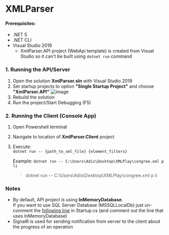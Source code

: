 # XMLParser

#### Prerequisites:
* .NET 5
* .NET CLI
* Visual Studio 2019 
  * XmlParser.API project (WebApi template) is created from Visual Studio so it can't be built using `dotnet run` command

### 1. Running the API/Server
1. Open the solution **XmlParser.sln** with Visual Studio 2019
2. Set startup projects to option **"Single Startup Project"** and choose **"XmlParser.API"**
![image](https://user-images.githubusercontent.com/20841289/121815313-170f0680-cc76-11eb-8ae7-a12c46869992.png)
3. Rebuild the solution
4. Run the project/Start Debugging (F5)

### 2. Running the Client (Console App)
1. Open Powershell terminal
2. Navigate to location of **XmlParser.Client** project
3. Execute:\
   `dotnet run -- {path_to_xml_file} {element_filters}`
   
   Example: `dotnet run -- C:\Users\Adis\Desktop\XMLPlay\congree.xml p li`
       
   > dotnet run -- C:\Users\Adis\Desktop\XMLPlay\congree.xml p li


### Notes
  - By default, API project is using **InMemoryDatabase**.  
  If you want to use SQL Server Database (MSSQLLocalDb) just un-comment the [following line](https://github.com/adis-abazovic/xmlparser/blob/30fa54dca5ee09d12d92044a5c80186cd6eaa866/XmlParser/XmlParser.API/Startup.cs#L34 ) in Startup.cs
  (and comment out the line that uses InMemoryDatabase)
  - SignalR is used for sending notification from server to the client about the progress of an operation
